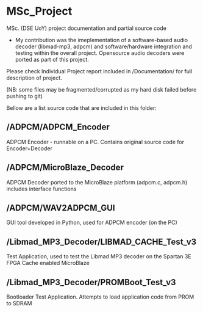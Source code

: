 # MSc_Project
MSc. (DSE UoY) project documentation and partial source code

* My contribution was the imeplementation of a software-based audio decoder (libmad-mp3, adpcm) and software/hardware integration and testing within the overall project. Opensource audio decoders were ported as part of this project. 

Please check Individual Project report included in /Documentation/ for full description of project.

(NB: some files may be fragmented/corrupted as my hard disk failed before pushing to git)



Bellow are a list source code that are included in this folder:

/ADPCM/ADPCM_Encoder
-------------------------------
ADPCM Encoder - runnable on a PC.
Contains original source code for Encoder+Decoder

/ADPCM/MicroBlaze_Decoder
------------------------------------
ADPCM Decoder ported to the MicroBlaze platform
(adpcm.c, adpcm.h)
includes interface functions

/ADPCM/WAV2ADPCM_GUI
-------------------------------
GUI tool developed in Python, used for ADPCM encoder (on the PC)

/Libmad_MP3_Decoder/LIBMAD_CACHE_Test_v3
---------------------------------------------------
Test Application, used to test the Libmad MP3 decoder on the Spartan 3E FPGA
Cache enabled MicroBlaze

/Libmad_MP3_Decoder/PROMBoot_Test_v3
-----------------------------------------------
Bootloader Test Application.
Attempts to load application code from PROM to SDRAM


